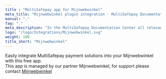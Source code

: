 ```yaml
---
title : "MultiSafepay app for Mijnwebwinkel"
meta_title: "Mijnwebwinkel plugin integration - MultiSafepay Documentation Center"
manual: "."
faq: "."
meta_description: "In the MultiSafepay Documentation Center all relevant information regarding our Plugins and API. As well as Support pages for Payment Method, Tools and General Questions. You can also find the contact details of our Support Team and Integration Team."
logo: "/logo/Integrations/Mijnwebwinkel.svg"
weight: 100
title_short: "Mijnwebwinkel"
---
```

Easily integrate MultiSafepay payment solutions into your Mijnwebwinkel with this free app.<br>
This app is managed by our partner Mijnwebwinkel, for support please contact [Mijnwebwinkel](https://www.mijnwebwinkel.nl/support)